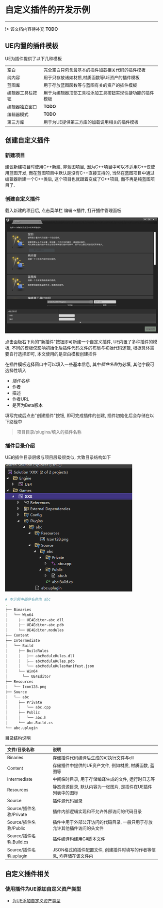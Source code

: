 # 自定义插件的开发示例

---

!> 该文档内容待补充 **TODO**

## UE内置的插件模板

UE为插件提供了以下几种模板

|||
|:-|:-|
|空白|完全空白只包含最基本的插件加载相关代码的插件模板|
|纯内容|用于只存放诸如材质,材质函数等UE资产的插件模板|
|蓝图库|用于存放蓝图函数等与蓝图有关的资产的插件模板|
|编辑器工具栏按钮|用于为编辑器顶部工具栏添加工具按钮实现快捷功能的插件模板|
|编辑器独立窗口|**TODO**|
|编辑器模式|**TODO**|
|第三方库|用于为UE提供第三方库的加载调用相关的插件模板|

## 创建自定义插件

### 新建项目

建议新建项目时使用C++新建, 非蓝图项目, 因为C++项目中可以不适用C++仅使用蓝图开发, 而在蓝图项目中默认是没有C++直接支持的, 当然在蓝图项目中通过编辑器新建一个C++类后, 这个项目也就跟着变成了C++项目, 而不再是纯蓝图项目了.

### 创建自定义插件

载入新建的项目后, 点击菜单栏 编辑->插件, 打开插件管理面板

![创建自定义插件](../images/创建自定义插件.png)

点击面板右下角的"新插件"按钮即可新建一个自定义插件, UE内置了多种插件的模板, 不同的模板仅影响初始化后插件代码文件的布局与初始代码逻辑, 根据具体需要自行选择即可, 本文使用的是空白模板创建插件

在插件模板选择窗口中可以填入一些基本信息, 其中*插件名称*为必填, 其他字段可选择性填入
- *插件名称*
- 作者
- 描述
- 作者URL
- 是否为Beta版本

填写完成后点击"创建插件"按钮, 即可完成插件的创建, 插件初始化后会存储在以下路径中

> 项目目录/plugins/填入的插件名称

### 插件目录介绍

UE的插件目录层级与项目层级很类似, 大致目录结构如下

![插件目录结构](../images/插件目录结构.png)

```bash
# 本示例中插件名称为 abc
.
├── Binaries
│   └── Win64
│     ├── UE4Editor-abc.dll
│     ├── UE4Editor-abc.pdb
│     └── UE4Editor.modules
├── Content
├── Intermediate
│   └── Build
│     ├── BuildRules
│     │   ├── abcModuleRules.dll
│     │   ├── abcModuleRules.pdb
│     │   └── abcModuleRulesManifest.json
│     └── Win64
│       └── UE4Editor
├── Resources
│   └── Icon128.png
├── Source
│   └── abc
│     ├── Private
│     │   └── abc.cpp
│     ├── Public
│     │   └── abc.h
│     └── abc.Build.cs
└── abc.uplugin
```

目录结构说明

|文件/目录名称|说明|
|:-|:-|
|Binaries|存储插件代码编译后生成的可执行文件与dll|
|Content|存储插件中提供的UE资产文件, 例如材质, 材质函数, 蓝图等|
|Intermediate|中间临时目录, 用于存储编译生成的文件, 运行时日志等|
|Resources|静态资源目录, 默认内容为一张图片, 是插件在UE插件列表中的图标|
|Source|插件源代码目录|
|Source/插件名称/Private|插件内部逻辑实现和不允许外部访问的代码目录|
|Source/插件名称/Public|插件中用于外部公开访问的代码目录, 一般只用于存放允许其他插件访问的头文件|
|Source/插件名称.Build.cs|插件编译构建用C#脚本文件|
|Source/插件名称.uplugin|JSON格式的插件配置文件, 创建插件时填写的作者等信息, 均存储在该文件内|

## 自定义插件相关

### 使用插件为UE添加自定义资产类型

- [为UE添加自定义资产类型](/repository/UnrealEngine/为UE添加自定义资产类型.md#为UE添加自定义资产类型)